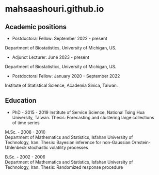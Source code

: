 # mahsaashouri.github.io

## Academic positions

- Postdoctoral Fellow: September 2022 - present

Department of Biostatistics, University of Michigan, US.

- Adjunct Lecturer: June 2023 - present

Department of Biostatistics, University of Michigan, US.

- Postdoctoral Fellow: January 2020 - September 2022

Institute of Statistical Science, Academia Sinica, Taiwan.


##  Education

- PhD -  2015 - 2019
Institute of Service Science, National Tsing Hua University, Taiwan.
Thesis: Forecasting and clustering large collections of time series

M.Sc. - 2008 - 2010  
Department of Mathematics and Statistics, Isfahan University of Technology, Iran.
Thesis: Bayesian inference for non-Gaussian Ornstein-Uhlenbeck stochastic volatility processes

B.Sc. - 2002 - 2006  
Department of Mathematics and Statistics, Isfahan University of Technology, Iran.
Thesis: Randomized response procedure

